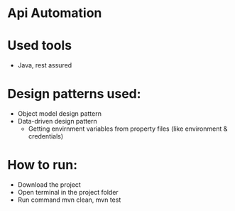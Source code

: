 # Api Automation

# Used tools
- Java, rest assured

# Design patterns used:
- Object model design pattern
- Data-driven design pattern
  - Getting envirnment variables from property files (like environment & credentials)

# How to run:
- Download the project
- Open terminal in the project folder
- Run command mvn clean, mvn test
